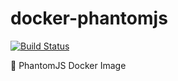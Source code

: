 docker-phantomjs
================

[![Build Status](https://travis-ci.org/EasyPi/docker-phantomjs.svg?branch=master)](https://travis-ci.org/EasyPi/docker-phantomjs)

:ghost: PhantomJS Docker Image
